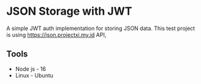 # JSON Storage with JWT
A simple JWT auth implementation for storing JSON data.
This test project is using https://json.projectxi.my.id API, 

## Tools 
- Node js - 16
- Linux - Ubuntu
